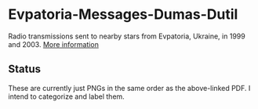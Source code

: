 # Evpatoria-Messages-Dumas-Dutil
Radio transmissions sent to nearby stars from Evpatoria, Ukraine, in 1999 and 2003. 
[More information](https://www.plover.com/misc/Dumas-Dutil/messages.pdf)

## Status
These are currently just PNGs in the same order as the above-linked PDF. I intend to categorize and label them. 
